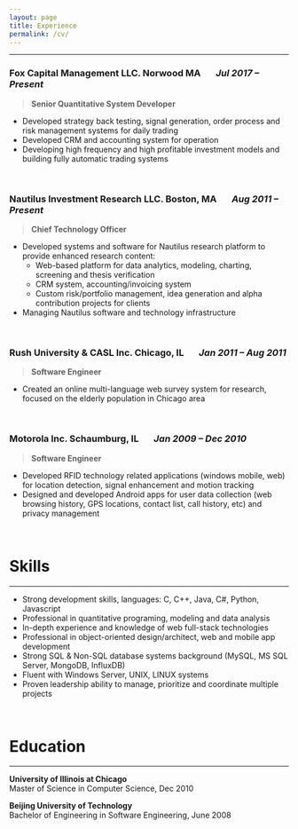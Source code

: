 ```yaml
---
layout: page
title: Experience
permalink: /cv/
---
```


***
### Fox Capital Management LLC. Norwood MA &nbsp;&nbsp;&nbsp;&nbsp;&nbsp; *Jul 2017 – Present*

> **Senior Quantitative System Developer**

* Developed strategy back testing, signal generation, order process and risk management systems for daily trading
* Developed CRM and accounting system for operation
* Developing high frequency and high profitable investment models and building fully automatic trading systems  

<br/>

### Nautilus Investment Research LLC. Boston, MA &nbsp;&nbsp;&nbsp;&nbsp;&nbsp; *Aug 2011 – Present*

> **Chief Technology Officer**

* Developed systems and software for Nautilus research platform to provide enhanced research content:
    * Web-based platform for data analytics, modeling, charting, screening and thesis verification
    * CRM system, accounting/invoicing system
    * Custom risk/portfolio management, idea generation and alpha contribution projects for clients
* Managing Nautilus software and technology infrastructure

<br/>

### Rush University & CASL Inc. Chicago, IL &nbsp;&nbsp;&nbsp;&nbsp;&nbsp; *Jan 2011 – Aug 2011*

> **Software Engineer**

* Created an online multi-language web survey system for research, focused on the elderly population in Chicago area

<br/>

### Motorola Inc. Schaumburg, IL &nbsp;&nbsp;&nbsp;&nbsp;&nbsp; *Jan 2009 – Dec 2010*
> **Software Engineer**
* Developed RFID technology related applications (windows mobile, web) for location detection, signal enhancement and motion tracking
* Designed and developed Android apps for user data collection (web browsing history, GPS locations, contact list, call history, etc) and privacy management

<br/>

# Skills
***
* Strong development skills, languages: C, C++, Java, C#, Python, Javascript
* Professional in quantitative programing, modeling and data analysis
* In-depth experience and knowledge of web full-stack technologies
* Professional in object-oriented design/architect, web and mobile app development
* Strong SQL & Non-SQL database systems background (MySQL, MS SQL Server, MongoDB, InfluxDB)
* Fluent with Windows Server, UNIX, LINUX systems
* Proven leadership ability to manage, prioritize and coordinate multiple projects


<br/>

# Education
***
**University of Illinois at Chicago**  
Master of Science in Computer Science, Dec 2010

**Beijing University of Technology**  
 Bachelor of Engineering in Software Engineering, June 2008